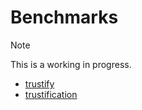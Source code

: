 # Benchmarks

> [!NOTE]
> This is a working in progress.

* [trustify](./trustify/README.md)
* [trustification](./trustification/README.md)
